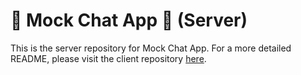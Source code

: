 # :mega: Mock Chat App :mega: (Server)

This is the server repository for Mock Chat App. For a more detailed README, please visit the client repository [here](https://github.com/messmonte/chat-app-client).